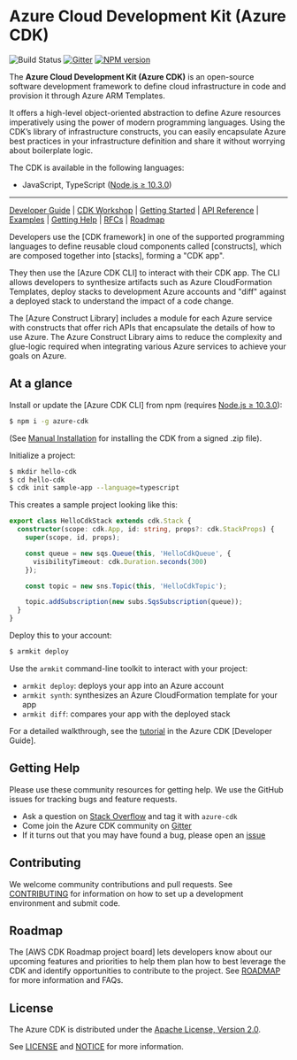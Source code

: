 # Azure Cloud Development Kit (Azure CDK)

![Build Status](TBD)
[![Gitter](https://badges.gitter.im/Armkit/community.svg)](https://gitter.im/Armkit/community?utm_source=badge&utm_medium=badge&utm_campaign=pr-badge)
[![NPM version](https://badge.fury.io/js/Azure-cdk.svg)](https://badge.fury.io/js/Azure-cdk)

The **Azure Cloud Development Kit (Azure CDK)** is an open-source software development
framework to define cloud infrastructure in code and provision it through Azure ARM Templates.

It offers a high-level object-oriented abstraction to define Azure resources imperatively using
the power of modern programming languages. Using the CDK’s library of
infrastructure constructs, you can easily encapsulate Azure best practices in your
infrastructure definition and share it without worrying about boilerplate logic.

The CDK is available in the following languages:

* JavaScript, TypeScript ([Node.js ≥ 10.3.0](https://nodejs.org/download/release/latest-v10.x/))


-------

[Developer Guide](https://docs.azure.com/cdk/latest/guide) |
[CDK Workshop](https://cdkworkshop.com/) |
[Getting Started](https://docs.Azure.com/cdk/latest/guide/getting_started.html) |
[API Reference](https://docs.Azure.com/cdk/api/latest/docs/Azure-construct-library.html) |
[Examples](https://github.com/Armkit/azure-cdk-examples) |
[Getting Help](#getting-help) |
[RFCs](https://github.com/Armkit/azure-cdk-rfcs) |
[Roadmap](https://github.com/Armkit/azure-cdk/blob/master/ROADMAP.md)

Developers use the [CDK framework] in one of the
supported programming languages to define reusable cloud components called [constructs], which
are composed together into [stacks], forming a "CDK app".

They then use the [Azure CDK CLI] to interact with their CDK app. The CLI allows developers to
synthesize artifacts such as Azure CloudFormation Templates, deploy stacks to development Azure accounts and "diff"
against a deployed stack to understand the impact of a code change.

The [Azure Construct Library] includes a module for each
Azure service with constructs that offer rich APIs that encapsulate the details of
how to use Azure. The Azure Construct Library aims to reduce the complexity and
glue-logic required when integrating various Azure services to achieve your goals
on Azure.

## At a glance

Install or update the [Azure CDK CLI] from npm (requires [Node.js ≥ 10.3.0](https://nodejs.org/download/release/latest-v10.x/)):

```bash
$ npm i -g azure-cdk
```

(See [Manual Installation](./MANUAL_INSTALLATION.md) for installing the CDK from a signed .zip file).

Initialize a project:

```bash
$ mkdir hello-cdk
$ cd hello-cdk
$ cdk init sample-app --language=typescript
```

This creates a sample project looking like this:

```ts
export class HelloCdkStack extends cdk.Stack {
  constructor(scope: cdk.App, id: string, props?: cdk.StackProps) {
    super(scope, id, props);

    const queue = new sqs.Queue(this, 'HelloCdkQueue', {
      visibilityTimeout: cdk.Duration.seconds(300)
    });

    const topic = new sns.Topic(this, 'HelloCdkTopic');

    topic.addSubscription(new subs.SqsSubscription(queue));
  }
}
```

Deploy this to your account:

```bash
$ armkit deploy
```

Use the `armkit` command-line toolkit to interact with your project:

 * `armkit deploy`: deploys your app into an Azure account
 * `armkit synth`: synthesizes an Azure CloudFormation template for your app
 * `armkit diff`: compares your app with the deployed stack

For a detailed walkthrough, see the [tutorial] in the Azure CDK [Developer Guide].

## Getting Help

Please use these community resources for getting help. We use the GitHub issues
for tracking bugs and feature requests.

* Ask a question on [Stack Overflow](https://stackoverflow.com/questions/tagged/azure-cdk)
  and tag it with `azure-cdk`
* Come join the Azure CDK community on [Gitter](https://gitter.im/Armkit/azure-cdk)
* If it turns out that you may have found a bug,
  please open an [issue](https://github.com/Armkit/azure-cdk/issues/new)

## Contributing

We welcome community contributions and pull requests. See
[CONTRIBUTING](./CONTRIBUTING.md) for information on how to set up a development
environment and submit code.

## Roadmap

The [AWS CDK Roadmap project board] lets developers know about our upcoming features and priorities to help them plan how to best leverage the CDK and identify opportunities to contribute to the project. See [ROADMAP] for more information and FAQs.

[Azure CDK Roadmap project board]: https://github.com/orgs/armkit/projects/7
[Roadmap]: (https://github.com/Armkit/azure-cdk/ROADMAP.md)

## License

The Azure CDK is distributed under the [Apache License, Version 2.0](https://www.apache.org/licenses/LICENSE-2.0).

See [LICENSE](./LICENSE) and [NOTICE](./NOTICE) for more information.

[Tutorial]: https://docs.azure.com/cdk/latest/guide/getting_started.html#hello_world_tutorial